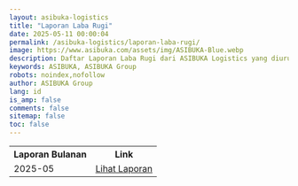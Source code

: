 ```yaml
---
layout: asibuka-logistics
title: "Laporan Laba Rugi"
date: 2025-05-11 00:00:04
permalink: /asibuka-logistics/laporan-laba-rugi/
image: https://www.asibuka.com/assets/img/ASIBUKA-Blue.webp
description: Daftar Laporan Laba Rugi dari ASIBUKA Logistics yang diurut per bulan.
keywords: ASIBUKA, ASIBUKA Group
robots: noindex,nofollow
author: ASIBUKA Group
lang: id
is_amp: false
comments: false
sitemap: false
toc: false
---
```

<div class='table-container'>
<table>
<tr>
<th>Laporan Bulanan</th><th>Link</th>
</tr>
<tr>
<td>2025-05</td>
<td><a class='btn block' title='Lihat Laporan' href='{{ page.url | replace: "/amp/" , "" }}?function=komisi-asibuka-logistics&title=Laporan%20Laba%20Rugi%20Periode%202025-5&title1=Ringkasan&id1=2PACX-1vTPeqxEnkAUsKekA0eIwQVVYkwNwbjolgYHMSLBbMgM4vK9WStDfwXZW6raUkGvqah1BSPc7WXHCYa0&gid1=254558185'>Lihat Laporan</a></td>
</tr>
</table>
</div>